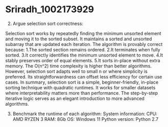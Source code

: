 # Sriradh_1002173929
2. Argue selection sort correctness:
   
Selection sort works by repeatedly finding the minimum unsorted element and moving it to the sorted subset. It maintains a sorted and unsorted subarray that are updated each iteration.
The algorithm is provably correct because:
1.The sorted section remains ordered.
2.It terminates when fully sorted.
3.It correctly identifies the minimum unsorted element to move.
4.It stably preserves order of equal elements.
5.It sorts in-place without extra memory.
The O(n^2) time complexity is higher than better algorithms. However, selection sort adapts well to small n or where simplicity is preferred. Its straightforwardness can offset less efficiency for certain use cases.
In summary, selection sort is a simple, beginner-friendly, in-place sorting technique with quadratic runtimes. It works for smaller datasets where interpretability matters more than performance. The step-by-step iterative logic serves as an elegant introduction to more advanced algorithms.

3. Benchmark the runtime of each algorithm:
System information: 
   CPU: AMD RYZEN 3
   RAM: 8Gb
   OS: Windows 11
   Python version: Python 2.7
